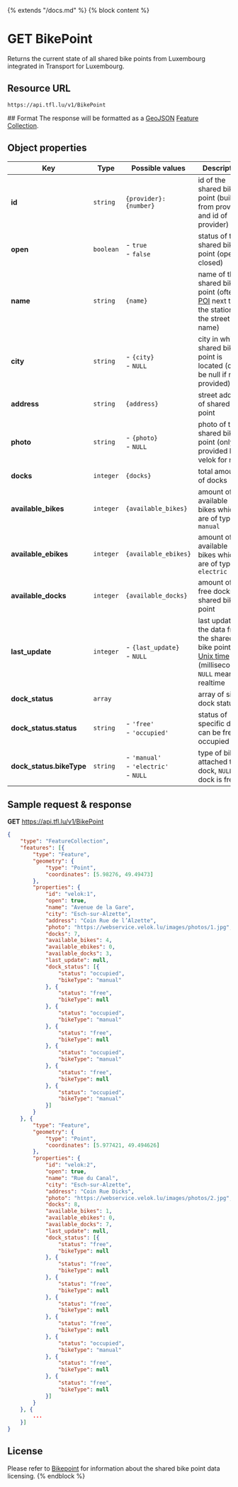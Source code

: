 {% extends "/docs.md" %}
{% block content %}
# GET BikePoint
Returns the current state of all shared bike points from Luxembourg integrated in Transport for Luxembourg.

## Resource URL
    https://api.tfl.lu/v1/BikePoint

## Format
The response will be formatted as a [GeoJSON](https://en.wikipedia.org/wiki/GeoJSON) [Feature Collection](http://geojson.org/geojson-spec.html#feature-collection-objects).

## Object properties
| Key                       | Type          | Possible values                                | Description                                                              |
| -------------             | ------------- | ---------------------------------------------- | ------------------------------------------------------------------------ |
| **id**                    | `string`      | <nobr>`{provider}:{number}`</nobr>             | id of the shared bike point (built from provider and id of provider)     |
| **open**                  | `boolean`     | - `true`<br />- `false`                        | status of the shared bike point (open or closed)                         |
| **name**                  | `string`      | `{name}`                                       | name of the shared bike point (often a [POI](https://en.wikipedia.org/wiki/Point_of_interest) next to the station or the street name) |
| **city**                  | `string`      | - `{city}`<br />- `NULL`                       | city in which shared bike point is located (can be null if not provided) |
| **address**               | `string`      | `{address}`                                    | street address of shared bike point                                      |
| **photo**                 | `string`      | - `{photo}`<br />- `NULL`                      | photo of the shared bike point (only provided by velok for now)          |
| **docks**                 | `integer`     | `{docks}`                                      | total amount of docks                                                    |
| **available_bikes**       | `integer`     | `{available_bikes}`                            | amount of available bikes which are of type `manual`                     |
| **available_ebikes**      | `integer`     | `{available_ebikes}`                           | amount of available bikes which are of type `electric`                   |
| **available_docks**       | `integer`     | `{available_docks}`                            | amount of free docks at shared bike point                                |
| **last_update**           | `integer`     | - `{last_update}`<br />- `NULL`                | last update of the data from the shared bike point in [Unix time](https://en.wikipedia.org/wiki/Unix_time) (milliseconds), `NULL` means realtime |
| **dock_status**           | `array`       |                                                | array of single dock statuses                                            |
| **dock_status.status**    | `string`      | - `'free'`<br />- `'occupied'`                 | status of specific dock, can be free or occupied                         |
| **dock_status.bikeType**  | `string`      | - `'manual'`<br />- `'electric'`<br />- `NULL` | type of bike attached to dock, `NULL` if dock is free                    |

## Sample request & response
**GET** https://api.tfl.lu/v1/BikePoint
```json
{
	"type": "FeatureCollection",
	"features": [{
		"type": "Feature",
		"geometry": {
			"type": "Point",
			"coordinates": [5.98276, 49.49473]
		},
		"properties": {
			"id": "velok:1",
			"open": true,
			"name": "Avenue de la Gare",
			"city": "Esch-sur-Alzette",
			"address": "Coin Rue de l’Alzette",
			"photo": "https://webservice.velok.lu/images/photos/1.jpg",
			"docks": 7,
			"available_bikes": 4,
			"available_ebikes": 0,
			"available_docks": 3,
			"last_update": null,
			"dock_status": [{
				"status": "occupied",
				"bikeType": "manual"
			}, {
				"status": "free",
				"bikeType": null
			}, {
				"status": "occupied",
				"bikeType": "manual"
			}, {
				"status": "free",
				"bikeType": null
			}, {
				"status": "occupied",
				"bikeType": "manual"
			}, {
				"status": "free",
				"bikeType": null
			}, {
				"status": "occupied",
				"bikeType": "manual"
			}]
		}
	}, {
		"type": "Feature",
		"geometry": {
			"type": "Point",
			"coordinates": [5.977421, 49.494626]
		},
		"properties": {
			"id": "velok:2",
			"open": true,
			"name": "Rue du Canal",
			"city": "Esch-sur-Alzette",
			"address": "Coin Rue Dicks",
			"photo": "https://webservice.velok.lu/images/photos/2.jpg",
			"docks": 8,
			"available_bikes": 1,
			"available_ebikes": 0,
			"available_docks": 7,
			"last_update": null,
			"dock_status": [{
				"status": "free",
				"bikeType": null
			}, {
				"status": "free",
				"bikeType": null
			}, {
				"status": "free",
				"bikeType": null
			}, {
				"status": "free",
				"bikeType": null
			}, {
				"status": "free",
				"bikeType": null
			}, {
				"status": "occupied",
				"bikeType": "manual"
			}, {
				"status": "free",
				"bikeType": null
			}, {
				"status": "free",
				"bikeType": null
			}]
		}
	}, {
        ...
    }]
}
```

## License
Please refer to [Bikepoint](/RESTAPIs/BikePoint.md#license) for information about the shared bike point data licensing.
{% endblock %}
